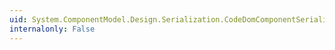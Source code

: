 ```yaml
---
uid: System.ComponentModel.Design.Serialization.CodeDomComponentSerializationService.LoadStore(System.IO.Stream)
internalonly: False
---
```

